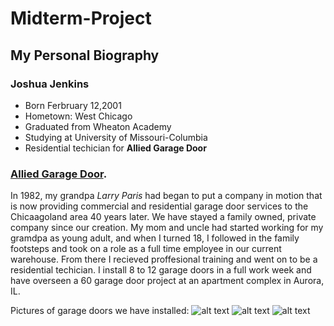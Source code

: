 # Midterm-Project
## My Personal Biography

### Joshua Jenkins

*   Born Ferbruary 12,2001
*   Hometown: West Chicago
*   Graduated from Wheaton Academy
*   Studying at University of Missouri-Columbia
*   Residential techician for **Allied Garage Door**

### [Allied Garage Door](https://allieddoor.com/).
In 1982, my grandpa _Larry Paris_ had began to put a company in motion that is now providing commercial and residential garage door services to the Chicaagoland area 40 years later. We have stayed a family owned, private company since our creation. My mom and uncle had started working for my gramdpa as young adult, and when I turned 18, I followed in the family footsteps and took on a role as a full time employee in our current warehouse. From there I recieved proffesional training and went on to be a residential techician. I install 8 to 12 garage doors in a full work week and have overseen a 60 garage door project at an apartment complex in Aurora, IL. 

Pictures of garage doors we have installed:
![alt text](https://user-images.githubusercontent.com/116392196/197315045-26a704a9-0241-4702-8ff9-a144e8c96280.png)
![alt text](https://user-images.githubusercontent.com/116392196/197315114-d65a7eec-cd8f-4105-becf-b7c7e31900bd.png)
![alt text](https://user-images.githubusercontent.com/116392196/197315212-917c4925-1f3f-417e-b711-2dfc1cd808a3.png)


